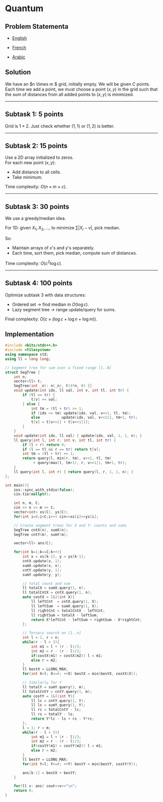 # Quantum

## Problem Statementa

- [English](statements/quantum%20(en).pdf)

- [French](statements/quantum%20(fr).pdf)

- [Arabic](statements/quantum%20(ar\_DZ).pdf)


## Solution



We have an $n \\times m $ grid, initially empty. We will be given
$C$ points. Each time we add a point, we must choose a point $(x,y)$ in
the grid such that the sum of distances from all added points to $(x,y)$
is minimized.



------------------------------------------------------------------------



## Subtask 1: 5 points



Grid is $1 \times 2$. Just check whether $(1,1)$ or $(1,2)$ is
better.



------------------------------------------------------------------------



## Subtask 2: 15 points



Use a 2D array initialized to zeros.  
For each new point $(x,y)$:

* Add distance to all cells.
* Take minimum.

Time complexity: $O(n \times m \times c)$.

------------------------------------------------------------------------



## Subtask 3: 30 points



We use a greedy/median idea.

For 1D: given $X_1, X_2, \ldots$, to minimize $\sum|X_i - v|$, pick median.

So:
* Maintain arrays of $x$'s and $y$'s separately.
* Each time, sort them, pick median, compute sum of distances.

Time complexity: $O(c^2 \log c)$.



------------------------------------------------------------------------


## Subtask 4: 100 points



Optimize subtask 3 with data structures:
* Ordered set → find median in $O(\log c)$.
* Lazy segment tree → range update/query for sums.

Final complexity: $O(c \times (\log c + \log n + \log m))$.

## Implementation

```cpp
#include <bits/stdc++.h>
#include <filesystem>
using namespace std;
using ll = long long;

// Segment tree for sum over a fixed range [1..N]
struct SegTree {
    int n;
    vector<ll> t;
    SegTree(int _n): n(_n), t(4*n, 0) {}
    void update(int idx, ll val, int v, int tl, int tr) {
        if (tl == tr) {
            t[v] += val;
        } else {
            int tm = (tl + tr) >> 1;
            if (idx <= tm) update(idx, val, v<<1, tl, tm);
            else          update(idx, val, v<<1|1, tm+1, tr);
            t[v] = t[v<<1] + t[v<<1|1];
        }
    }
    void update(int idx, ll val) { update(idx, val, 1, 1, n); }
    ll query(int l, int r, int v, int tl, int tr) {
        if (l > r) return 0;
        if (l == tl && r == tr) return t[v];
        int tm = (tl + tr) >> 1;
        return query(l, min(r, tm), v<<1, tl, tm)
             + query(max(l, tm+1), r, v<<1|1, tm+1, tr);
    }
    ll query(int l, int r) { return query(l, r, 1, 1, n); }
};

int main(){
    ios::sync_with_stdio(false);
    cin.tie(nullptr);

    int n, m, C;
    cin >> n >> m >> C;
    vector<int> xs(C), ys(C);
    for(int i=0;i<C;i++) cin>>xs[i]>>ys[i];

    // Create segment trees for X and Y: counts and sums
    SegTree cntX(n), sumX(n);
    SegTree cntY(m), sumY(m);

    vector<ll> ans(C);

    for(int k=1;k<=C;k++){
        int x = xs[k-1], y = ys[k-1];
        cntX.update(x, 1);
        sumX.update(x, x);
        cntY.update(y, 1);
        sumY.update(y, y);

        // total count and sum
        ll totalX = sumX.query(1, n);
        ll totalCntX = cntX.query(1, n);
        auto costX = [&](int X){
            ll leftCnt  = cntX.query(1, X);
            ll leftSum  = sumX.query(1, X);
            ll rightCnt = totalCntX - leftCnt;
            ll rightSum = totalX - leftSum;
            return X*leftCnt - leftSum + rightSum - X*rightCnt;
        };

        // Ternary search on [1..n]
        int l = 1, r = n;
        while(r - l > 3){
            int m1 = l + (r - l)/3;
            int m2 = r - (r - l)/3;
            if(costX(m1) > costX(m2)) l = m1;
            else r = m2;
        }
        ll bestX = LLONG_MAX;
        for(int X=l; X<=r; ++X) bestX = min(bestX, costX(X));

        // Similarly for Y
        ll totalY = sumY.query(1, m);
        ll totalCntY = cntY.query(1, m);
        auto costY = [&](int Y){
            ll lc = cntY.query(1, Y);
            ll ls = sumY.query(1, Y);
            ll rc = totalCntY - lc;
            ll rs = totalY - ls;
            return Y*lc - ls + rs - Y*rc;
        };
        l = 1; r = m;
        while(r - l > 3){
            int m1 = l + (r - l)/3;
            int m2 = r - (r - l)/3;
            if(costY(m1) > costY(m2)) l = m1;
            else r = m2;
        }
        ll bestY = LLONG_MAX;
        for(int Y=l; Y<=r; ++Y) bestY = min(bestY, costY(Y));

        ans[k-1] = bestX + bestY;
    }

    for(ll v: ans) cout<<v<<"\n";
    return 0;
}
```

